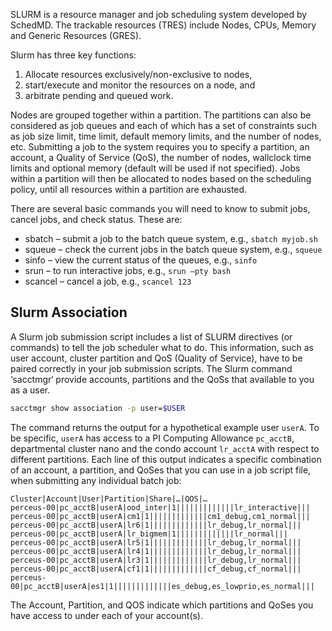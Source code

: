 SLURM is a resource manager and job scheduling system developed by SchedMD. The trackable resources (TRES)   include Nodes, CPUs, Memory and  Generic Resources (GRES). 

Slurm has three key functions: 

1. Allocate   resources exclusively/non-exclusive to nodes, 
2. start/execute and monitor the resources on a node, and 
3. arbitrate pending and queued work.  

Nodes are grouped together within a partition.  The partitions can also be considered   as job queues and each of which has a set of constraints such as job size limit, time limit, default memory limits,   and the number of nodes, etc. Submitting a job to the system requires you to specify a partition, an account, a   Quality of Service (QoS), the number of nodes, wallclock time limits and optional memory (default will be used if   not specified). Jobs within a partition will then be allocated to nodes based on the scheduling policy, until all   resources within a partition are exhausted.

There are several basic commands you will need to know to submit jobs, cancel jobs, and check status. These are:

* sbatch – submit a job to the batch queue system, e.g., `sbatch myjob.sh`
* squeue – check the current jobs in the batch queue system, e.g., `squeue`
* sinfo – view the current status of the queues, e.g., `sinfo`
* srun – to run interactive jobs, e.g., `srun –pty bash`
* scancel – cancel a job, e.g., `scancel 123`

## Slurm Association

A Slurm job submission script includes a list of SLURM directives (or commands) to tell the job scheduler what to do.  This information, such as user account, cluster partition and QoS (Quality of Service), have to be paired correctly in your job submission scripts. The Slurm command ‘sacctmgr‘ provide accounts, partitions and the QoSs that available to you as a user.
```bash
sacctmgr show association -p user=$USER
```

The command returns the output for a hypothetical example user `userA`. To be specific, `userA` has access to a PI Computing Allowance `pc_acctB`, departmental cluster nano and the condo account `lr_acctA` with respect to different partitions. Each line of this output indicates a specific combination of an account, a partition, and QoSes that you can use in a job script file, when submitting any individual batch job:

```
Cluster|Account|User|Partition|Share|…|QOS|…
perceus-00|pc_acctB|userA|ood_inter|1|||||||||||||lr_interactive|||
perceus-00|pc_acctB|userA|cm1|1|||||||||||||cm1_debug,cm1_normal|||
perceus-00|pc_acctB|userA|lr6|1|||||||||||||lr_debug,lr_normal|||
perceus-00|pc_acctB|userA|lr_bigmem|1|||||||||||||lr_normal|||
perceus-00|pc_acctB|userA|lr5|1|||||||||||||lr_debug,lr_normal|||
perceus-00|pc_acctB|userA|lr4|1|||||||||||||lr_debug,lr_normal|||
perceus-00|pc_acctB|userA|lr3|1|||||||||||||lr_debug,lr_normal|||
perceus-00|pc_acctB|userA|cf1|1|||||||||||||cf_debug,cf_normal|||
perceus-00|pc_acctB|userA|es1|1|||||||||||||es_debug,es_lowprio,es_normal|||
```

The Account, Partition, and QOS indicate which partitions and QoSes you have access to under each of your account(s).